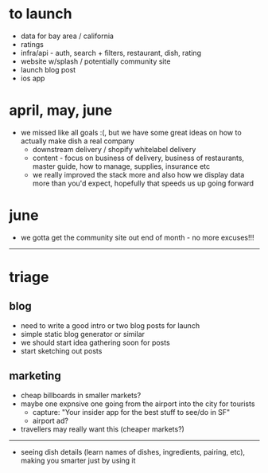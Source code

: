 # to launch

- data for bay area / california
- ratings
- infra/api - auth, search + filters, restaurant, dish, rating
- website w/splash / potentially community site
- launch blog post
- ios app

# april, may, june

- we missed like all goals :(, but we have some great ideas on how to actually make dish a real company
  - downstream delivery / shopify whitelabel delivery
  - content - focus on business of delivery, business of restaurants, master guide, how to manage, supplies, insurance etc
  - we really improved the stack more and also how we display data more than you'd expect, hopefully that speeds us up going forward

# june

- we gotta get the community site out end of month - no more excuses!!!

---

# triage

## blog

- need to write a good intro or two blog posts for launch
- simple static blog generator or similar
- we should start idea gathering soon for posts
- start sketching out posts

## marketing

- cheap billboards in smaller markets?
- maybe one expnsive one going from the airport into the city for tourists
  - capture: "Your insider app for the best stuff to see/do in SF"
  - airport ad?
- travellers may really want this (cheaper markets?)

---

- seeing dish details (learn names of dishes, ingredients, pairing, etc), making you smarter just by using it
